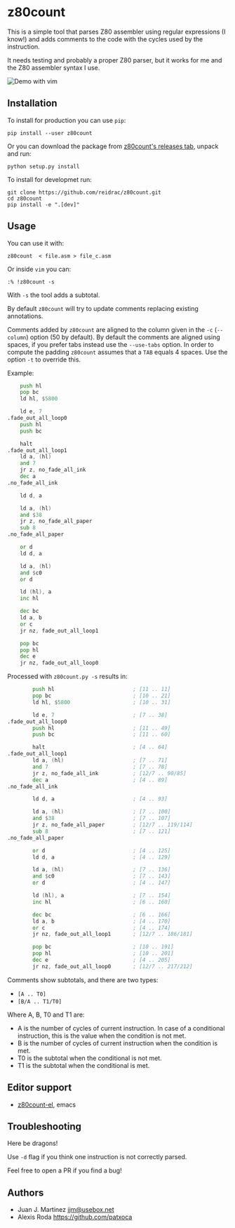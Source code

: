 # z80count

This is a simple tool that parses Z80 assembler using regular expressions (I know!)
and adds comments to the code with the cycles used by the instruction.

It needs testing and probably a proper Z80 parser, but it works for me and the
Z80 assembler syntax I use.

![Demo with vim](https://github.com/reidrac/z80count/raw/master//etc/demo-vim.gif)

## Installation

To install for production you can use `pip`:

    pip install --user z80count

Or you can download the package from [z80count's releases
tab](https://github.com/reidrac/z80count/releases), unpack and run:

    python setup.py install

To install for developmet run:

    git clone https://github.com/reidrac/z80count.git
    cd z80count
    pip install -e ".[dev]"

## Usage

You can use it with:

    z80count  < file.asm > file_c.asm

Or inside `vim` you can:

    :% !z80count -s

With `-s` the tool adds a subtotal.

By default `z80count` will try to update comments replacing existing annotations.

Comments added by `z80count` are aligned to the column given in the
`-c` (`--column`) option (50 by default). By default the comments are
aligned using spaces, if you prefer tabs instead use the `--use-tabs`
option. In order to compute the padding `z80count` assumes that a
`TAB` equals 4 spaces. Use the option `-t` to override this.


Example:
```asm
	push hl
	pop bc
	ld hl, $5800

	ld e, 7
.fade_out_all_loop0
	push hl
	push bc

	halt
.fade_out_all_loop1
	ld a, (hl)
	and 7
	jr z, no_fade_all_ink
	dec a
.no_fade_all_ink

	ld d, a

	ld a, (hl)
	and $38
	jr z, no_fade_all_paper
	sub 8
.no_fade_all_paper

	or d
	ld d, a

	ld a, (hl)
	and $c0
	or d

	ld (hl), a
	inc hl

	dec bc
	ld a, b
	or c
	jr nz, fade_out_all_loop1

	pop bc
	pop hl
	dec e
	jr nz, fade_out_all_loop0
```

Processed with `z80count.py -s` results in:
```asm
        push hl                         ; [11 .. 11]
        pop bc                          ; [10 .. 21]
        ld hl, $5800                    ; [10 .. 31]

        ld e, 7                         ; [7 .. 38]
.fade_out_all_loop0
        push hl                         ; [11 .. 49]
        push bc                         ; [11 .. 60]

        halt                            ; [4 .. 64]
.fade_out_all_loop1
        ld a, (hl)                      ; [7 .. 71]
        and 7                           ; [7 .. 78]
        jr z, no_fade_all_ink           ; [12/7 .. 90/85]
        dec a                           ; [4 .. 89]
.no_fade_all_ink

        ld d, a                         ; [4 .. 93]

        ld a, (hl)                      ; [7 .. 100]
        and $38                         ; [7 .. 107]
        jr z, no_fade_all_paper         ; [12/7 .. 119/114]
        sub 8                           ; [7 .. 121]
.no_fade_all_paper

        or d                            ; [4 .. 125]
        ld d, a                         ; [4 .. 129]

        ld a, (hl)                      ; [7 .. 136]
        and $c0                         ; [7 .. 143]
        or d                            ; [4 .. 147]

        ld (hl), a                      ; [7 .. 154]
        inc hl                          ; [6 .. 160]

        dec bc                          ; [6 .. 166]
        ld a, b                         ; [4 .. 170]
        or c                            ; [4 .. 174]
        jr nz, fade_out_all_loop1       ; [12/7 .. 186/181]

        pop bc                          ; [10 .. 191]
        pop hl                          ; [10 .. 201]
        dec e                           ; [4 .. 205]
        jr nz, fade_out_all_loop0       ; [12/7 .. 217/212]
```

Comments show subtotals, and there are two types:
 - `[A .. T0]`
 - `[B/A .. T1/T0]`

Where A, B, T0 and T1 are:
 - A is the number of cycles of current instruction. In case of a conditional
   instruction, this is the value when the condition is not met.
 - B is the number of cycles of current instruction when the condition is met.
 - T0 is the subtotal when the conditional is not met.
 - T1 is the subtotal when the conditional is met.

## Editor support

- [z80count-el](https://github.com/patxoca/z80count-el), emacs

## Troubleshooting

Here be dragons!

Use `-d` flag if you think one instruction is not correctly parsed.

Feel free to open a PR if you find a bug!

## Authors

 - Juan J. Martinez <jjm@usebox.net>
 - Alexis Roda https://github.com/patxoca
